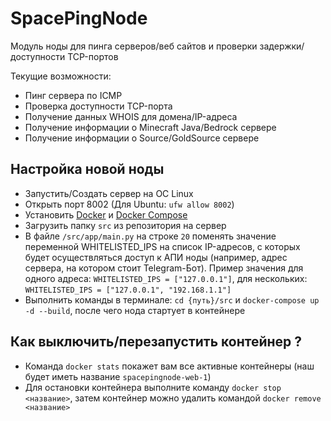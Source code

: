 # SpacePingNode

Модуль ноды для пинга серверов/веб сайтов и проверки задержки/доступности TCP-портов

Текущие возможности:
- Пинг сервера по ICMP
- Проверка доступности TCP-порта
- Получение данных WHOIS для домена/IP-адреса
- Получение информации о Minecraft Java/Bedrock сервере
- Получение информации о Source/GoldSource сервере

## Настройка новой ноды

- Запустить/Создать сервер на OC Linux
- Открыть порт 8002 (Для Ubuntu: `ufw allow 8002`)
- Установить [Docker](https://docs.docker.com/get-docker/) и [Docker Compose](https://docs.docker.com/compose/install/)
- Загрузить папку `src` из репозитория на сервер
- В файле `/src/app/main.py` на строке `20` поменять значение переменной WHITELISTED_IPS на список IP-адресов, с которых
будет осуществляться доступ к АПИ ноды (например, адрес сервера, на котором стоит Telegram-Бот). Пример значения для 
одного адреса: `WHITELISTED_IPS = ["127.0.0.1"]`, для нескольких: `WHITELISTED_IPS = ["127.0.0.1", "192.168.1.1"]`
- Выполнить команды в терминале: `cd {путь}/src` и `docker-compose up -d --build`, после чего нода стартует в контейнере

## Как выключить/перезапустить контейнер ?

- Команда `docker stats` покажет вам все активные контейнеры (наш будет иметь название `spacepingnode-web-1`)
- Для остановки контейнера выполните команду `docker stop <название>`, затем контейнер можно удалить командой
`docker remove <название>`